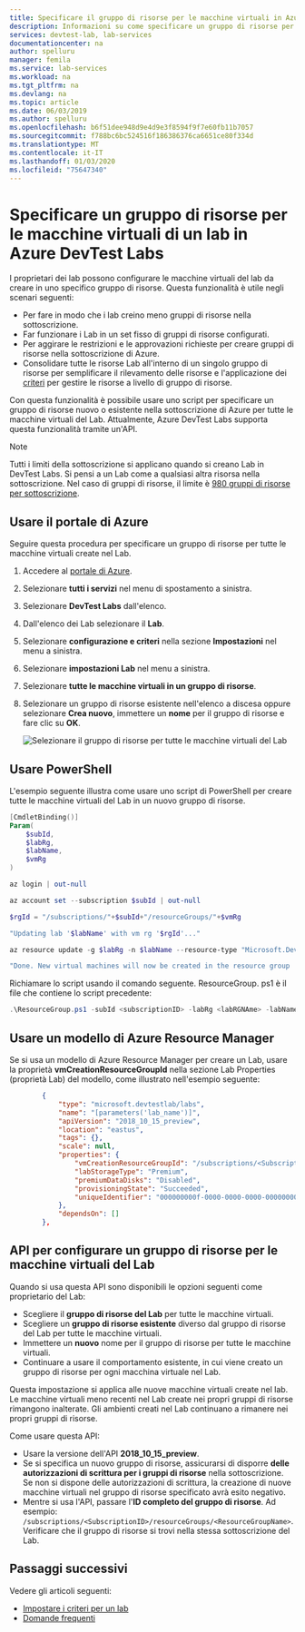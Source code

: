 ```yaml
---
title: Specificare il gruppo di risorse per le macchine virtuali in Azure DevTest Labs | Microsoft Docs
description: Informazioni su come specificare un gruppo di risorse per macchine virtuali in un lab in Azure DevTest Labs.
services: devtest-lab, lab-services
documentationcenter: na
author: spelluru
manager: femila
ms.service: lab-services
ms.workload: na
ms.tgt_pltfrm: na
ms.devlang: na
ms.topic: article
ms.date: 06/03/2019
ms.author: spelluru
ms.openlocfilehash: b6f51dee948d9e4d9e3f8594f9f7e60fb11b7057
ms.sourcegitcommit: f788bc6bc524516f186386376ca6651ce80f334d
ms.translationtype: MT
ms.contentlocale: it-IT
ms.lasthandoff: 01/03/2020
ms.locfileid: "75647340"
---
```

# <a name="specify-a-resource-group-for-lab-virtual-machines-in-azure-devtest-labs"></a>Specificare un gruppo di risorse per le macchine virtuali di un lab in Azure DevTest Labs

I proprietari dei lab possono configurare le macchine virtuali del lab da creare in uno specifico gruppo di risorse. Questa funzionalità è utile negli scenari seguenti:

- Per fare in modo che i lab creino meno gruppi di risorse nella sottoscrizione.
- Far funzionare i Lab in un set fisso di gruppi di risorse configurati.
- Per aggirare le restrizioni e le approvazioni richieste per creare gruppi di risorse nella sottoscrizione di Azure.
- Consolidare tutte le risorse Lab all'interno di un singolo gruppo di risorse per semplificare il rilevamento delle risorse e l'applicazione dei [criteri](../governance/policy/overview.md) per gestire le risorse a livello di gruppo di risorse.

Con questa funzionalità è possibile usare uno script per specificare un gruppo di risorse nuovo o esistente nella sottoscrizione di Azure per tutte le macchine virtuali del Lab. Attualmente, Azure DevTest Labs supporta questa funzionalità tramite un'API.

> [!NOTE]
> Tutti i limiti della sottoscrizione si applicano quando si creano Lab in DevTest Labs. Si pensi a un Lab come a qualsiasi altra risorsa nella sottoscrizione. Nel caso di gruppi di risorse, il limite è [980 gruppi di risorse per sottoscrizione](../azure-resource-manager/management/azure-subscription-service-limits.md#subscription-limits---azure-resource-manager). 

## <a name="use-azure-portal"></a>Usare il portale di Azure
Seguire questa procedura per specificare un gruppo di risorse per tutte le macchine virtuali create nel Lab. 

1. Accedere al [portale di Azure](https://portal.azure.com).
2. Selezionare **tutti i servizi** nel menu di spostamento a sinistra. 
3. Selezionare **DevTest Labs** dall'elenco.
4. Dall'elenco dei Lab selezionare il **Lab**.  
5. Selezionare **configurazione e criteri** nella sezione **Impostazioni** nel menu a sinistra. 
6. Selezionare **impostazioni Lab** nel menu a sinistra. 
7. Selezionare **tutte le macchine virtuali in un gruppo di risorse**. 
8. Selezionare un gruppo di risorse esistente nell'elenco a discesa oppure selezionare **Crea nuovo**, immettere un **nome** per il gruppo di risorse e fare clic su **OK**. 

    ![Selezionare il gruppo di risorse per tutte le macchine virtuali del Lab](./media/resource-group-control/select-resource-group.png)

## <a name="use-powershell"></a>Usare PowerShell 
L'esempio seguente illustra come usare uno script di PowerShell per creare tutte le macchine virtuali del Lab in un nuovo gruppo di risorse.

```powershell
[CmdletBinding()]
Param(
    $subId,
    $labRg,
    $labName,
    $vmRg
)

az login | out-null

az account set --subscription $subId | out-null

$rgId = "/subscriptions/"+$subId+"/resourceGroups/"+$vmRg

"Updating lab '$labName' with vm rg '$rgId'..."

az resource update -g $labRg -n $labName --resource-type "Microsoft.DevTestLab/labs" --api-version 2018-10-15-preview --set properties.vmCreationResourceGroupId=$rgId

"Done. New virtual machines will now be created in the resource group '$vmRg'."
```

Richiamare lo script usando il comando seguente. ResourceGroup. ps1 è il file che contiene lo script precedente:

```powershell
.\ResourceGroup.ps1 -subId <subscriptionID> -labRg <labRGNAme> -labName <LanName> -vmRg <RGName> 
```

## <a name="use-an-azure-resource-manager-template"></a>Usare un modello di Azure Resource Manager
Se si usa un modello di Azure Resource Manager per creare un Lab, usare la proprietà **vmCreationResourceGroupId** nella sezione Lab Properties (proprietà Lab) del modello, come illustrato nell'esempio seguente:

```json
        {
            "type": "microsoft.devtestlab/labs",
            "name": "[parameters('lab_name')]",
            "apiVersion": "2018_10_15_preview",
            "location": "eastus",
            "tags": {},
            "scale": null,
            "properties": {
                "vmCreationResourceGroupId": "/subscriptions/<SubscriptionID>/resourcegroups/<ResourceGroupName>",
                "labStorageType": "Premium",
                "premiumDataDisks": "Disabled",
                "provisioningState": "Succeeded",
                "uniqueIdentifier": "000000000f-0000-0000-0000-00000000000000"
            },
            "dependsOn": []
        },
```


## <a name="api-to-configure-a-resource-group-for-lab-vms"></a>API per configurare un gruppo di risorse per le macchine virtuali del Lab
Quando si usa questa API sono disponibili le opzioni seguenti come proprietario del Lab:

- Scegliere il **gruppo di risorse del Lab** per tutte le macchine virtuali.
- Scegliere un **gruppo di risorse esistente** diverso dal gruppo di risorse del Lab per tutte le macchine virtuali.
- Immettere un **nuovo** nome per il gruppo di risorse per tutte le macchine virtuali.
- Continuare a usare il comportamento esistente, in cui viene creato un gruppo di risorse per ogni macchina virtuale nel Lab.
 
Questa impostazione si applica alle nuove macchine virtuali create nel lab. Le macchine virtuali meno recenti nel Lab create nei propri gruppi di risorse rimangono inalterate. Gli ambienti creati nel Lab continuano a rimanere nei propri gruppi di risorse.

Come usare questa API:
- Usare la versione dell'API **2018_10_15_preview**.
- Se si specifica un nuovo gruppo di risorse, assicurarsi di disporre **delle autorizzazioni di scrittura per i gruppi di risorse** nella sottoscrizione. Se non si dispone delle autorizzazioni di scrittura, la creazione di nuove macchine virtuali nel gruppo di risorse specificato avrà esito negativo.
- Mentre si usa l'API, passare l'**ID completo del gruppo di risorse**. Ad esempio: `/subscriptions/<SubscriptionID>/resourceGroups/<ResourceGroupName>`. Verificare che il gruppo di risorse si trovi nella stessa sottoscrizione del Lab. 


## <a name="next-steps"></a>Passaggi successivi
Vedere gli articoli seguenti: 

- [Impostare i criteri per un lab](devtest-lab-get-started-with-lab-policies.md)
- [Domande frequenti](devtest-lab-faq.md)
